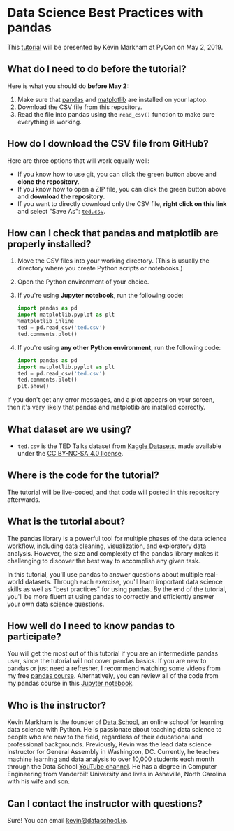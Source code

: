 # Data Science Best Practices with pandas

This [tutorial](https://us.pycon.org/2019/schedule/presentation/92/) will be presented by Kevin Markham at PyCon on May 2, 2019.

## What do I need to do before the tutorial?

Here is what you should do **before May 2:**

1. Make sure that [pandas](https://pandas.pydata.org/pandas-docs/stable/install.html) and [matplotlib](https://matplotlib.org/users/installing.html) are installed on your laptop.
2. Download the CSV file from this repository.
3. Read the file into pandas using the `read_csv()` function to make sure everything is working.

## How do I download the CSV file from GitHub?

Here are three options that will work equally well:

- If you know how to use git, you can click the green button above and **clone the repository**.
- If you know how to open a ZIP file, you can click the green button above and **download the repository**.
- If you want to directly download only the CSV file, **right click on this link** and select "Save As": [`ted.csv`](https://raw.githubusercontent.com/justmarkham/pycon-2019-tutorial/master/ted.csv).

## How can I check that pandas and matplotlib are properly installed?

1. Move the CSV files into your working directory. (This is usually the directory where you create Python scripts or notebooks.)
2. Open the Python environment of your choice.
3. If you're using **Jupyter notebook**, run the following code:

    ```python
    import pandas as pd
	import matplotlib.pyplot as plt
	%matplotlib inline
	ted = pd.read_csv('ted.csv')
	ted.comments.plot()
	```

4. If you're using **any other Python environment**, run the following code:

    ```python
    import pandas as pd
	import matplotlib.pyplot as plt
	ted = pd.read_csv('ted.csv')
	ted.comments.plot()
	plt.show()
	```

If you don't get any error messages, and a plot appears on your screen, then it's very likely that pandas and matplotlib are installed correctly.

## What dataset are we using?

* `ted.csv` is the TED Talks dataset from [Kaggle Datasets](https://www.kaggle.com/rounakbanik/ted-talks), made available under the [CC BY-NC-SA 4.0 license](https://creativecommons.org/licenses/by-nc-sa/4.0/).

## Where is the code for the tutorial?

The tutorial will be live-coded, and that code will posted in this repository afterwards.

## What is the tutorial about?

The pandas library is a powerful tool for multiple phases of the data science workflow, including data cleaning, visualization, and exploratory data analysis. However, the size and complexity of the pandas library makes it challenging to discover the best way to accomplish any given task.

In this tutorial, you'll use pandas to answer questions about multiple real-world datasets. Through each exercise, you'll learn important data science skills as well as "best practices" for using pandas. By the end of the tutorial, you'll be more fluent at using pandas to correctly and efficiently answer your own data science questions.

## How well do I need to know pandas to participate?

You will get the most out of this tutorial if you are an intermediate pandas user, since the tutorial will not cover pandas basics. If you are new to pandas or just need a refresher, I recommend watching some videos from my free [pandas course](http://www.dataschool.io/easier-data-analysis-with-pandas/). Alternatively, you can review all of the code from my pandas course in this [Jupyter notebook](http://nbviewer.jupyter.org/github/justmarkham/pandas-videos/blob/master/pandas.ipynb).

## Who is the instructor?

Kevin Markham is the founder of [Data School](https://www.dataschool.io/), an online school for learning data science with Python. He is passionate about teaching data science to people who are new to the field, regardless of their educational and professional backgrounds. Previously, Kevin was the lead data science instructor for General Assembly in Washington, DC. Currently, he teaches machine learning and data analysis to over 10,000 students each month through the Data School [YouTube channel](https://www.youtube.com/dataschool). He has a degree in Computer Engineering from Vanderbilt University and lives in Asheville, North Carolina with his wife and son.

## Can I contact the instructor with questions?

Sure! You can email [kevin@dataschool.io](mailto:kevin@dataschool.io).
